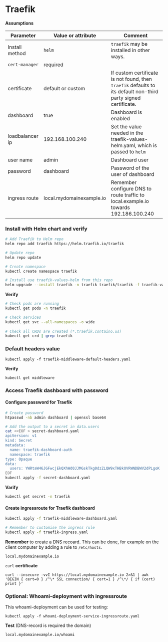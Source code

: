 # Traefik

**Assumptions**

| Parameter       | Value or attribute       | Comment                                                      |
| --------------- | ------------------------ | ------------------------------------------------------------ |
| Install method  | `helm`                   | `traefik` may be installed in other ways.                    |
| `cert-manager`  | required                 |                                                              |
| certificate     | default or custom        | If custom certificate is not found, then `traefik` defaults to its default non-third party signed certificate. |
| dashboard       | true                     | Dashboard is enabled                                         |
| loadbalancer ip | 192.168.100.240          | Set the value needed in the traefik-values-helm.yaml, which is passed to `helm` |
| user name       | admin                    | Dashboard user                                               |
| password        | dashboard                | Password of the user of dashboard                            |
| ingress route   | local.mydomainexample.io | Remember configure DNS to route traffic to local.example.io towards 192.186.100.240 |



### Install with Helm chart and verify

```bash
# Add Traefik to Helm repo
helm repo add traefik https://helm.traefik.io/traefik

# Update repo
helm repo update

# Create namespace
kubectl create namespace traefik

# Install use traefik-values-helm from this repo
helm upgrade --install traefik -n traefik traefik/traefik -f traefik-values-helm.yaml
```

**Verify**

```bash
# Check pods are running
kubectl get pods -n traefik

# Check services
kubectl get svc --all-namespaces -o wide
   
# Check all CRDs are created (*.traefik.containo.us)
kubectl get crd | grep traefik
```

### Default headers value

```
kubectl apply -f traefik-middleware-default-headers.yaml
```

**Verify**

```
kubectl get middleware
```

### Access Traefik dashboard with password

#### Configure password for Traefik

```bash
# Create password
htpasswd -nb admin dashboard | openssl base64

# Add the output to a secret in data.users
cat <<EOF > secret-dashboard.yaml
apiVersion: v1
kind: Secret
metadata:
  name: traefik-dashboard-auth
  namespace: traefik
type: Opaque
data:
  users: YWRtaW46JGFwcjEkQXhWd0JJMGskTkg0dzZLQW9xTHBkOVRWNDBWV2dPLgoK
EOF
kubectl apply -f secret-dashboard.yaml
```

**Varify**

```bash
kubectl get secret -n traefik
```

#### Create ingressroute for Traefik dashboard

```bash
kubectl apply -f traefik-middleware-dashboard.yaml

# Remember to customise the ingress rule
kubectl apply -f traefik-ingress.yaml
```

**Remember** to create a DNS recoard. This can be done, for example on the client computer by adding a rule to `/etc/hosts`.

```
local.mydomainexample.io
```

`curl` **certificate**

```
curl --insecure -vvI https://local.mydomainexample.io 2>&1 | awk 'BEGIN { cert=0 } /^\* SSL connection/ { cert=1 } /^\*/ { if (cert) print }'
```

### Optional: Whoami-deployment with ingressroute

This whoami-deployment can be used for testing:

```
kubectl apply -f whoami-deployment-service-ingressroute.yaml
```

**Test** (DNS-record is required the domain)

```
local.mydomainexample.io/whoami
```